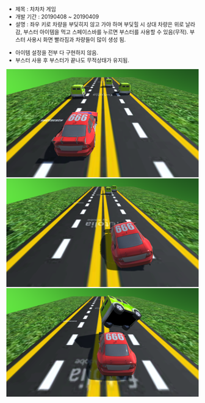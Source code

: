 + 제목 : 차차차 게임
+ 개발 기간 : 20190408 ~ 20190409
+ 설명 : 좌우 키로 차량을 부딪히지 않고 가야 하며 부딪힐 시 상대 차량은 위로 날라감, 부스터 아이템을 먹고 스페이스바를 누르면 부스터를 사용할 수 있음(무적). 부스터 사용시 화면 빨라짐과 차량들이 많이 생성 됨. 

- 아이템 설정을 전부 다 구현하지 않음.
- 부스터 사용 후 부스터가 끝나도 무적상태가 유지됨.

![실행화면](./picture.PNG)
![실행화면](./picture2.PNG)
![실행화면](./picture3.PNG)
